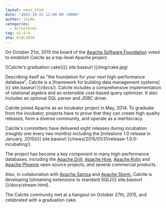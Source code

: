 ```yaml
---
layout: news_item
date: "2015-10-22 12:00:00 +0000"
author: jhyde
categories:
  - milestones
tag: v1-4-0
sha: 0c0c203d
---
```


<!--
{% comment %}
Licensed to the Apache Software Foundation (ASF) under one or more
contributor license agreements.  See the NOTICE file distributed with
this work for additional information regarding copyright ownership.
The ASF licenses this file to you under the Apache License, Version 2.0
(the "License"); you may not use this file except in compliance with
the License.  You may obtain a copy of the License at

http://www.apache.org/licenses/LICENSE-2.0

Unless required by applicable law or agreed to in writing, software
distributed under the License is distributed on an "AS IS" BASIS,
WITHOUT WARRANTIES OR CONDITIONS OF ANY KIND, either express or implied.
See the License for the specific language governing permissions and
limitations under the License.
{% endcomment %}
-->

On October 21st, 2015 the board of the [Apache Software Foundation](https://www.apache.org) voted to establish Calcite as a top-level Apache project.

![Calcite's graduation cake]({{ site.baseurl }}/img/cake.jpg)

Describing itself as "the foundation for your next high-performance database", Calcite is a [framework for building data management systems]({{ site.baseurl }}/docs/). Calcite includes a comprehensive implementation of relational algebra and an extensible cost-based query optimizer. It also includes an optional SQL parser and JDBC driver.

Calcite joined Apache as an incubator project in May, 2014. To graduate from the incubator, projects have to prove that they can create high quality releases, form a diverse community, and operate as a meritocracy.

Calcite's committers have delivered eight releases during incubation (roughly one every two months) including the [milestone 1.0 release in January, 2015]({{ site.baseurl }}/news/2015/01/31/release-1.0.0-incubating/).

The project has become a key component in many high-performance databases, including the [Apache Drill](https://drill.apache.org), [Apache Hive](https://hive.apache.org), [Apache Kylin](https://kylin.apache.org) and [Apache Phoenix](https://phoenix.apache.org) open source projects, and several commercial products.

Also, in collaboration with [Apache Samza](https://samza.apache.org) and [Apache Storm](https://storm.apache.org), Calcite is developing [streaming extensions to standard SQL]({{ site.baseurl }}/docs/stream.html).

The Calcite community met at a hangout on October 27th, 2015, and celebrated with a graduation cake.
